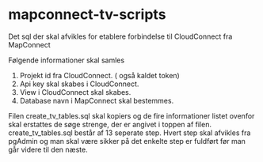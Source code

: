# mapconnect-tv-scripts
Det sql der skal afvikles for etablere forbindelse til CloudConnect fra MapConnect

Følgende informationer skal samles
    
1. Projekt id fra CloudConnect. ( også kaldet token)
2. Api key skal skabes i CloudConnect.
3. View i CloudConnect skal skabes.
4. Database navn i MapConnect skal bestemmes.

Filen create_tv_tables.sql skal kopiers og de fire informationer listet ovenfor skal erstattes  de søge strenge, der er angivet i toppen af filen.
create_tv_tables.sql består af 13 seperate step.
Hvert step skal afvikles fra pgAdmin og man skal være sikker på det enkelte step er fuldført før man går videre til den næste.
